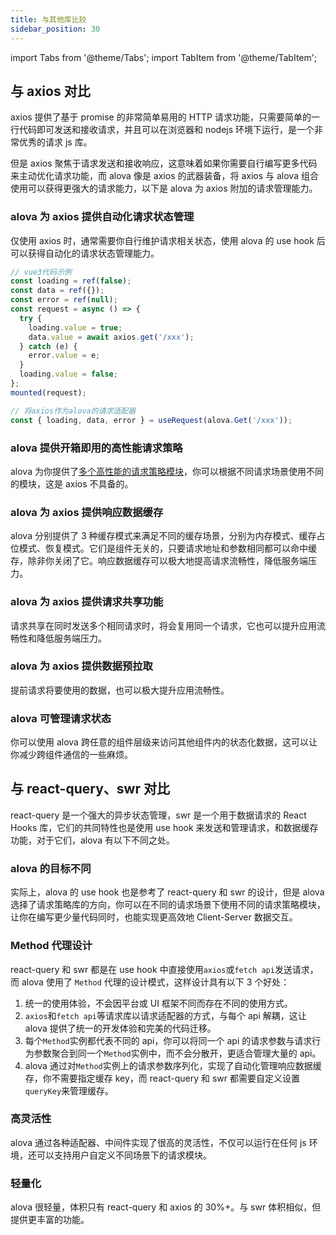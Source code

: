 ```yaml
---
title: 与其他库比较
sidebar_position: 30
---
```


import Tabs from '@theme/Tabs';
import TabItem from '@theme/TabItem';

## 与 axios 对比

axios 提供了基于 promise 的非常简单易用的 HTTP 请求功能，只需要简单的一行代码即可发送和接收请求，并且可以在浏览器和 nodejs 环境下运行，是一个非常优秀的请求 js 库。

但是 axios 聚焦于请求发送和接收响应，这意味着如果你需要自行编写更多代码来主动优化请求功能，而 alova 像是 axios 的武器装备，将 axios 与 alova 组合使用可以获得更强大的请求能力，以下是 alova 为 axios 附加的请求管理能力。

### alova 为 axios 提供自动化请求状态管理

仅使用 axios 时，通常需要你自行维护请求相关状态，使用 alova 的 use hook 后可以获得自动化的请求状态管理能力。

<Tabs>
<TabItem value="1" label="仅axios">

```javascript
// vue3代码示例
const loading = ref(false);
const data = ref({});
const error = ref(null);
const request = async () => {
  try {
    loading.value = true;
    data.value = await axios.get('/xxx');
  } catch (e) {
    error.value = e;
  }
  loading.value = false;
};
mounted(request);
```

</TabItem>
<TabItem value="2" label="axios+alova">

```javascript
// 将axios作为alova的请求适配器
const { loading, data, error } = useRequest(alova.Get('/xxx'));
```

</TabItem>
</Tabs>

### alova 提供开箱即用的高性能请求策略

alova 为你提供了[多个高性能的请求策略模块](/category/strategy)，你可以根据不同请求场景使用不同的模块，这是 axios 不具备的。

### alova 为 axios 提供响应数据缓存

alova 分别提供了 3 种缓存模式来满足不同的缓存场景，分别为内存模式、缓存占位模式、恢复模式。它们是组件无关的，只要请求地址和参数相同都可以命中缓存，除非你关闭了它。响应数据缓存可以极大地提高请求流畅性，降低服务端压力。

### alova 为 axios 提供请求共享功能

请求共享在同时发送多个相同请求时，将会复用同一个请求，它也可以提升应用流畅性和降低服务端压力。

### alova 为 axios 提供数据预拉取

提前请求将要使用的数据，也可以极大提升应用流畅性。

### alova 可管理请求状态

你可以使用 alova 跨任意的组件层级来访问其他组件内的状态化数据，这可以让你减少跨组件通信的一些麻烦。

## 与 react-query、swr 对比

react-query 是一个强大的异步状态管理，swr 是一个用于数据请求的 React Hooks 库，它们的共同特性也是使用 use hook 来发送和管理请求，和数据缓存功能，对于它们，alova 有以下不同之处。

### alova 的目标不同

实际上，alova 的 use hook 也是参考了 react-query 和 swr 的设计，但是 alova 选择了请求策略库的方向，你可以在不同的请求场景下使用不同的请求策略模块，让你在编写更少量代码同时，也能实现更高效地 Client-Server 数据交互。

### Method 代理设计

react-query 和 swr 都是在 use hook 中直接使用`axios`或`fetch api`发送请求，而 alova 使用了 `Method` 代理的设计模式，这样设计具有以下 3 个好处：

1. 统一的使用体验，不会因平台或 UI 框架不同而存在不同的使用方式。
2. `axios`和`fetch api`等请求库以请求适配器的方式，与每个 api 解耦，这让 alova 提供了统一的开发体验和完美的代码迁移。
3. 每个`Method`实例都代表不同的 api，你可以将同一个 api 的请求参数与请求行为参数聚合到同一个`Method`实例中，而不会分散开，更适合管理大量的 api。
4. alova 通过对`Method`实例上的请求参数序列化，实现了自动化管理响应数据缓存，你不需要指定缓存 key，而 react-query 和 swr 都需要自定义设置`queryKey`来管理缓存。

### 高灵活性

alova 通过各种适配器、中间件实现了很高的灵活性，不仅可以运行在任何 js 环境，还可以支持用户自定义不同场景下的请求模块。

### 轻量化

alova 很轻量，体积只有 react-query 和 axios 的 30%+。与 swr 体积相似，但提供更丰富的功能。
